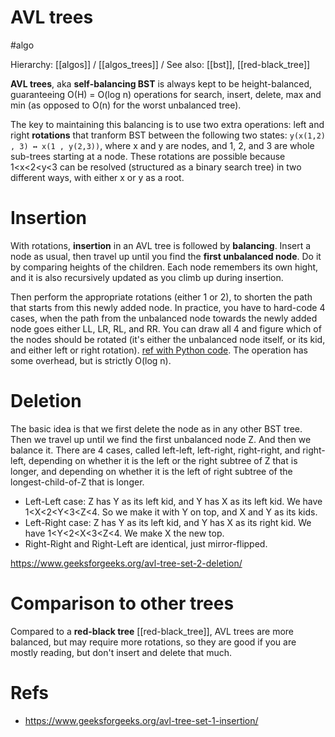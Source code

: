 # AVL trees
#algo

Hierarchy: [[algos]] / [[algos_trees]] /
See also: [[bst]], [[red-black_tree]]

**AVL trees**, aka **self-balancing BST** is always kept to be height-balanced, guaranteeing O(H) = O(log n) operations for search, insert, delete, max and min (as opposed to O(n) for the worst unbalanced tree).

The key to maintaining this balancing is to use two extra operations: left and right **rotations** that tranform BST between the following two states:
`y(x(1,2) , 3) ↔ x(1 , y(2,3))`, where x and y are nodes, and 1, 2, and 3 are whole sub-trees starting at a node. These rotations are possible because 1<x<2<y<3 can be resolved (structured as a binary search tree) in two different ways, with either x or y as a root.

# Insertion

With rotations, **insertion** in an AVL tree is followed by **balancing**. Insert a node as usual, then travel up until you find the **first unbalanced node**. Do it by comparing heights of the children. Each node remembers its own hight, and it is also recursively updated as you climb up during insertion. 

Then perform the appropriate rotations (either 1 or 2), to shorten the path that starts from this newly added node. In practice, you have to hard-code 4 cases, when the path from the unbalanced node towards the newly added node goes either LL, LR, RL, and RR. You can draw all 4 and figure which of the nodes should be rotated (it's either the unbalanced node itself, or its kid, and either left or right rotation). [ref with Python code](https://www.geeksforgeeks.org/avl-tree-set-1-insertion/). The operation has some overhead, but is strictly O(log n).

# Deletion

The basic idea is that we first delete the node as in any other BST tree. Then we travel up until we find the first unbalanced node Z. And then we balance it. There are 4 cases, called left-left, left-right, right-right, and right-left, depending on whether it is the left or the right subtree of Z that is longer, and depending on whether it is the left of right subtree of the longest-child-of-Z that is longer.

* Left-Left case: Z has Y as its left kid, and Y has X as its left kid. We have 1<X<2<Y<3<Z<4. So we make it with Y on top, and X and Y as its kids.
* Left-Right case: Z has Y as its left kid, and Y has X as its right kid. We have 1<Y<2<X<3<Z<4. We make X the new top.
* Right-Right and Right-Left are identical, just mirror-flipped.

https://www.geeksforgeeks.org/avl-tree-set-2-deletion/

# Comparison to other trees

Compared to a **red-black tree** [[red-black_tree]], AVL trees are more balanced, but may require more rotations, so they are good if you are mostly reading, but don't insert and delete that much.

# Refs

* https://www.geeksforgeeks.org/avl-tree-set-1-insertion/